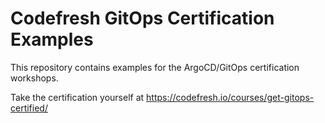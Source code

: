 # Codefresh GitOps Certification Examples

This repository contains examples for the ArgoCD/GitOps
certification workshops.

Take the certification yourself at https://codefresh.io/courses/get-gitops-certified/
